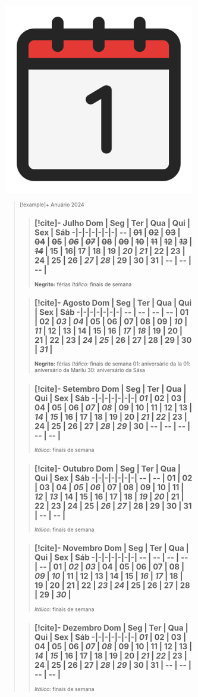 ![image](.attachments/200f9579b97a40474992ae624fd8b13884f54a7c.png) 
---
> [!example]+ Anuário 2024
> > [!cite]- Julho
> > Dom | Seg | Ter | Qua | Qui | Sex | Sáb
> > -|-|-|-|-|-|-|
> > -- | ~~01~~ | ~~02~~ | ~~03~~ | ~~04~~ | ~~05~~ | ~~_06_~~ |
> > ~~_07_~~ | ~~08~~ | ~~09~~ | ~~10~~ | ~~11~~ | ~~12~~ | ~~_13_~~ |
> > ~~_14_~~ | 15 | 16| 17 | 18 | 19 | **_20_** |
> > **_21_** | **22** | **23** | **24** | **25** | **26** | **_27_** |
> > **_28_** | **29** | **30** | **31** | -- | -- | -- |
> > ---
> >  **Negrito:** férias
> >  _Itálico:_ finais de semana
>
> > [!cite]- Agosto
> >  Dom | Seg | Ter | Qua | Qui | Sex | Sáb
> > -|-|-|-|-|-|-|
> > -- | -- | -- | -- | **01** | **02** | **_03_** |
> > **_04_** | 05 | 06 | 07 | 08 | 09 | _10_ |
> > _11_ | 12 | 13 | 14 | 15 | 16 | _17_ |
> > _18_ | 19 | 20 | 21 | 22 | 23 | _24_ |
> > _25_ | 26 | 27 | 28 | 29 | 30 | _31_ |
> > ---
> >  **Negrito:** férias
> >  _Itálico:_ finais de semana
> > 01: aniversário da Ia
> > 01: aniversário da Marilu
> > 30: aniversário da Sása
>
> > [!cite]- Setembro
> >  Dom | Seg | Ter | Qua | Qui | Sex | Sáb
> > -|-|-|-|-|-|-|
> >  _01_ | 02 | 03 | 04 | 05 | 06 | _07_ |
> > _08_ | 09 | 10 | 11 | 12 | 13 | _14_ |
> > _15_ | 16 | 17 | 18 | 19 | 20 | _21_ |
> > _22_ | 23 | 24 | 25 | 26 | 27 | _28_ |
> > _29_ | 30 | -- | -- | -- | -- | -- |
> > ---
> >  _Itálico:_ finais de semana
>
> > [!cite]- Outubro
> > Dom | Seg | Ter | Qua | Qui | Sex | Sáb
> > -|-|-|-|-|-|-|
> >  -- | -- | 01 | 02 | 03 | 04 | _05_ |
> > _06_ | 07 | 08 | 09 | 10 | 11 | _12_ |
> > _13_ | 14 | 15 | 16 | 17 | 18 | _19_ |
> > _20_ | 21 | 22 | 23 | 24 | 25 | _26_ |
> > _27_ | 28 | 29 | 30 | 31 | -- | -- |
> > ---
> >   _Itálico:_ finais de semana
>
> > [!cite]- Novembro
> >   Dom | Seg | Ter | Qua | Qui | Sex | Sáb
> > -|-|-|-|-|-|-|
> >  -- | -- | -- | -- | -- | 01 | _02_ |
> > _03_ | 04 | 05 | 06 | 07 | 08 | _09_ |
> > _10_ | 11 | 12 | 13 | 14 | 15 | _16_ |
> > _17_ | 18 | 19 | 20 | 21 | 22 | _23_ |
> > _24_ | 25 | 26 | 27 | 28 | 29 | _30_ |
> > ---
> >   _Itálico:_ finais de semana
>
> > [!cite]- Dezembro
> >   Dom | Seg | Ter | Qua | Qui | Sex | Sáb
> > -|-|-|-|-|-|-|
> >  _01_ | 02 | 03 | 04 | 05 | 06 | _07_ |
> > _08_ | 09 | 10 | 11 | 12 | 13 | _14_ |
> > _15_ | 16 | 17 | 18 | 19 | 20 | _21_ |
> > _22_ | 23 | 24 | 25 | 26 | 27 | _28_ |
> > _29_ | 30 | 31 | -- | -- | -- | -- |
> > ---
> >   _Itálico:_ finais de semana